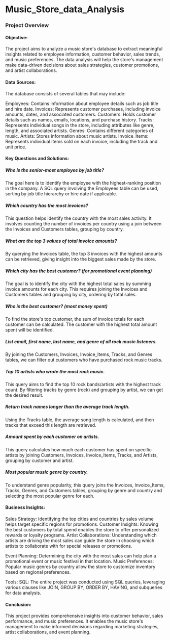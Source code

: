 # Music_Store_data_Analysis

### Project Overview
#### Objective:
The project aims to analyze a music store's database to extract meaningful insights related to employee information, customer behavior, sales trends, and music preferences. The data analysis will help the store's management make data-driven decisions about sales strategies, customer promotions, and artist collaborations.

#### Data Sources:

The database consists of several tables that may include:

Employees: Contains information about employee details such as job title and hire date.
Invoices: Represents customer purchases, including invoice amounts, dates, and associated customers.
Customers: Holds customer details such as names, emails, locations, and purchase history.
Tracks: Represents individual songs in the store, including attributes like genre, length, and associated artists.
Genres: Contains different categories of music.
Artists: Stores information about music artists.
Invoice_Items: Represents individual items sold on each invoice, including the track and unit price.

#### Key Questions and Solutions:

##### Who is the senior-most employee by job title?

The goal here is to identify the employee with the highest-ranking position in the company. A SQL query involving the Employees table can be used, sorting by job title hierarchy or hire date if applicable.

##### Which country has the most invoices?

This question helps identify the country with the most sales activity. It involves counting the number of invoices per country using a join between the Invoices and Customers tables, grouping by country.

##### What are the top 3 values of total invoice amounts?

By querying the Invoices table, the top 3 invoices with the highest amounts can be retrieved, giving insight into the biggest sales made by the store.

##### Which city has the best customer? (for promotional event planning)

The goal is to identify the city with the highest total sales by summing invoice amounts for each city. This requires joining the Invoices and Customers tables and grouping by city, ordering by total sales.

##### Who is the best customer? (most money spent)

To find the store's top customer, the sum of invoice totals for each customer can be calculated. The customer with the highest total amount spent will be identified.

##### List email, first name, last name, and genre of all rock music listeners.

By joining the Customers, Invoices, Invoice_Items, Tracks, and Genres tables, we can filter out customers who have purchased rock music tracks.

##### Top 10 artists who wrote the most rock music.

This query aims to find the top 10 rock bands/artists with the highest track count. By filtering tracks by genre (rock) and grouping by artist, we can get the desired result.

##### Return track names longer than the average track length.

Using the Tracks table, the average song length is calculated, and then tracks that exceed this length are retrieved.

##### Amount spent by each customer on artists.

This query calculates how much each customer has spent on specific artists by joining Customers, Invoices, Invoice_Items, Tracks, and Artists, grouping by customer and artist.

##### Most popular music genre by country.

To understand genre popularity, this query joins the Invoices, Invoice_Items, Tracks, Genres, and Customers tables, grouping by genre and country and selecting the most popular genre for each.

#### Business Insights:

Sales Strategy: Identifying the top cities and countries by sales volume helps target specific regions for promotions.
Customer Insights: Knowing the best customers by total spend enables the store to offer personalized rewards or loyalty programs.
Artist Collaborations: Understanding which artists are driving the most sales can guide the store in choosing which artists to collaborate with for special releases or promotions.

Event Planning: Determining the city with the most sales can help plan a promotional event or music festival in that location.
Music Preferences: Popular music genres by country allow the store to customize inventory based on regional preferences.

Tools:
SQL: The entire project was conducted using SQL queries, leveraging various clauses like JOIN, GROUP BY, ORDER BY, HAVING, and subqueries for data analysis.

#### Conclusion:
This project provides comprehensive insights into customer behavior, sales performance, and music preferences. It enables the music store's management to make informed decisions regarding marketing strategies, artist collaborations, and event planning.







